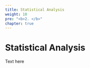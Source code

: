 ```yaml
---
title: Statistical Analysis
weight: 10
pre: "<b>2. </b>"
chapter: true
---
```

# Statistical Analysis

Text here
